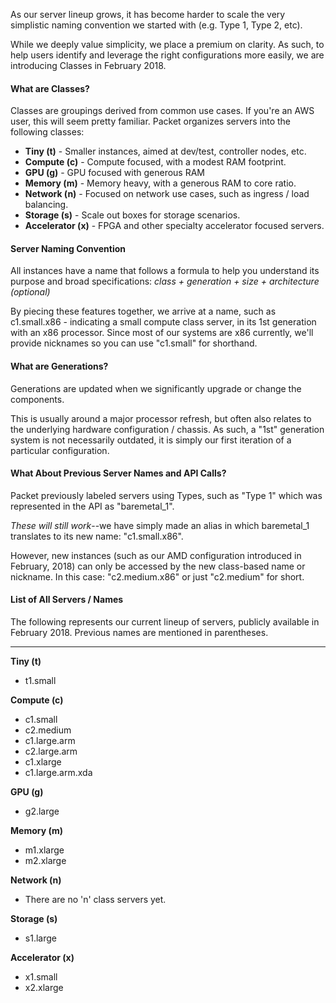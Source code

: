 <!--<meta>
{
    "title":"Compute Classes",
    "description":"Our various device type classes",
    "date": "09/20/2019",
    "tag":["Device Types", "Devices", "Compute Classes"]
}
</meta>-->

As our server lineup grows, it has become harder to scale the very simplistic naming convention we started with (e.g. Type 1, Type 2, etc).

While we deeply value simplicity, we place a premium on clarity.  As such, to help users identify and leverage the right configurations more easily, we are introducing Classes in February 2018.

#### What are Classes?

Classes are groupings derived from common use cases.  If you're an AWS user, this will seem pretty familiar.  Packet organizes servers into the following classes:

*   __Tiny (t)__ - Smaller instances, aimed at dev/test, controller nodes, etc.
*   __Compute (c)__ - Compute focused, with a modest RAM footprint.
*   __GPU (g)__ - GPU focused with  generous RAM
*   __Memory (m)__ - Memory heavy, with a generous RAM to core ratio.
*   __Network (n)__ - Focused on network use cases, such as ingress / load balancing.
*   __Storage (s)__ - Scale out boxes for storage scenarios.
*   __Accelerator (x)__ - FPGA and other specialty accelerator focused servers.

#### Server Naming Convention

All instances have a name that follows a formula to help you understand its purpose and broad specifications:  _class + generation + size + architecture (optional)_

By piecing these features together, we arrive at a name, such as c1.small.x86 - indicating a small compute class server, in its 1st generation with an x86 processor.  Since most of our systems are x86 currently, we'll provide nicknames so you can use "c1.small" for shorthand.

#### What are Generations?

Generations are updated when we significantly upgrade or change the components.  

This is usually around a major processor refresh, but often also relates to the underlying hardware configuration / chassis.  As such, a "1st" generation system is not necessarily outdated, it is simply our first iteration of a particular configuration.

#### What About Previous Server Names and API Calls?  

Packet previously labeled servers using Types, such as "Type 1" which was represented in the API as "baremetal_1".  

_These will still work_--we have simply made an alias in which baremetal_1 translates to its new name:  "c1.small.x86".  

However, new instances (such as our AMD configuration introduced in February, 2018) can only be accessed by the new class-based name or nickname.  In this case: "c2.medium.x86" or just "c2.medium" for short.

#### List of All Servers / Names

The following represents our current lineup of servers, publicly available in February 2018.  Previous names are mentioned in parentheses.  

---
__Tiny (t)__
* t1.small

__Compute (c)__
* c1.small
* c2.medium
* c1.large.arm
* c2.large.arm
* c1.xlarge
* c1.large.arm.xda

__GPU (g)__
* g2.large

__Memory (m)__
* m1.xlarge
* m2.xlarge

__Network (n)__
* There are no 'n' class servers yet.

__Storage (s)__
* s1.large

__Accelerator (x)__
* x1.small
* x2.xlarge
